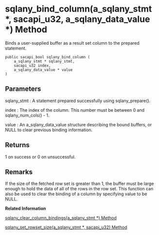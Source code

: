 <!-- loio9cf5d420a7d31014822bbb48b7d8524b -->

# sqlany\_bind\_column\(a\_sqlany\_stmt \*, sacapi\_u32, a\_sqlany\_data\_value \*\) Method

Binds a user-supplied buffer as a result set column to the prepared statement.



```
public sacapi_bool sqlany_bind_column (
    a_sqlany_stmt * sqlany_stmt,
    sacapi_u32 index,
    a_sqlany_data_value * value
)
```



## Parameters

sqlany\_stmt
:   A statement prepared successfully using sqlany\_prepare\(\).

index
:   The index of the column. This number must be between 0 and sqlany\_num\_cols\(\) - 1.

value
:   An a\_sqlany\_data\_value structure describing the bound buffers, or NULL to clear previous binding information.



## Returns

1 on success or 0 on unsuccessful.



## Remarks

If the size of the fetched row set is greater than 1, the buffer must be large enough to hold the data of all of the rows in the row set. This function can also be used to clear the binding of a column by specifying value to be NULL.

**Related Information**  


[sqlany\_clear\_column\_bindings\(a\_sqlany\_stmt \*\) Method](sqlany-clear-column-bindings-a-sqlany-stmt-method-9cf72b8.md "Removes all column bindings defined using sqlany_bind_column().")

[sqlany\_set\_rowset\_size\(a\_sqlany\_stmt \*, sacapi\_u32\) Method](sqlany-set-rowset-size-a-sqlany-stmt-sacapi-u32-method-9d0617f.md "Sets the size of the row set to be fetched by the sqlany_fetch_absolute() and sqlany_fetch_next() functions.")

